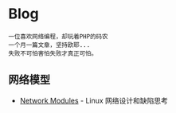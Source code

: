 # Blog
```
一位喜欢网络编程，却玩着PHP的码农
一个月一篇文章，坚持欧耶...
失败不可怕害怕失败才真正可怕。
```
## 网络模型
* [Network Modules](https://github.com/huangshihuai/Blog/tree/master/Net) - Linux 网络设计和缺陷思考

